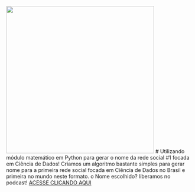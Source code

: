 <img src="https://uploaddeimagens.com.br/images/001/765/735/original/Logo_DSB_Final_1.png?1544119713" width="400" height="400">
# Utilizando módulo matemático em Python para gerar o nome da rede social #1 focada em Ciência de Dados!
Criamos um algoritmo bastante simples para gerar nome para a primeira rede social focada em Ciência de Dados no Brasil e primeira no mundo neste formato. o Nome escolhido? liberamos no podcast! <a href="https://datasciencebrazil.org/podcast/">ACESSE CLICANDO AQUI</a>
